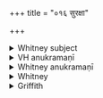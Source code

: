+++
title = "०१६ सुरक्षा"

+++
<details><summary>Whitney subject</summary>

16. For protection.
</details>

<details><summary>VH anukramaṇī</summary>

सुरक्षा
१-५ ब्रह्मा। प्राणः, अपानः, आयुः। (एकावसानम्) १, ३ एकपदासुरी त्रिष्टुप्,
</details>

<details><summary>Whitney anukramaṇī</summary>

[Brahman.—prāṇāpānāyurdevatyam. ekāvasānam: 1. 1-p. āsurī triṣṭubh; 2. i-p. āsury uṣṇih; 3. 1-p. āsurī triṣṭubh; 4. 5. 2-p. āsurī gāyatrī.]
</details>

<details><summary>Whitney</summary>

### Comment
⌊Not metrical.⌋ Found (except vs. 5) in Pāipp. ii. (in the verse-order 2, 1, 3, 4). The hymn, with the one next following, is used by Kāuś. (54. 12) immediately after hymn 15; and the comm. adds, quoting for it the authority of Pāiṭhīnasi, to accompany the offering of thirteen different substances, which he details. Both appear also in Vāit. (4. 20), in the parvan sacrifices, on approaching the āhavanīya fire; and vss. 2 and 4 further (8. 7, 9) in the āgrayaṇa and cāturmāsya sacrifices.


### Translations
Translated: Weber, xiii. 179; Griffith, i. 60.
</details>

<details><summary>Griffith</summary>

id
2.16               A charm against fear
2.16    A prayer for general protection
Name: Comment, dtype: object
</details>

